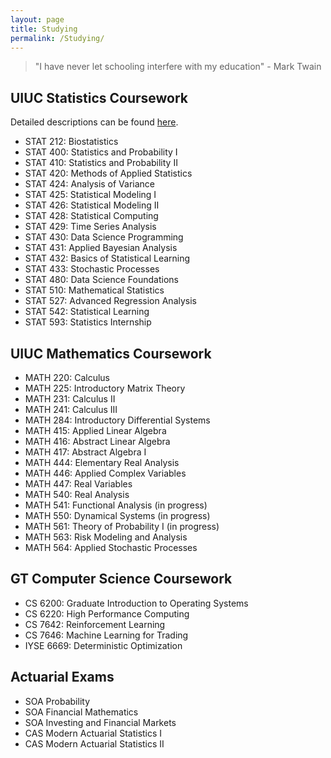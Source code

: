 ```yaml
---
layout: page
title: Studying
permalink: /Studying/
---
```


> "I have never let schooling interfere with my education" - Mark Twain

## UIUC Statistics Coursework

Detailed descriptions can be found [here](https://stat.illinois.edu/academics/course-catalog).

- STAT 212: Biostatistics
- STAT 400: Statistics and Probability I
- STAT 410: Statistics and Probability II
- STAT 420: Methods of Applied Statistics
- STAT 424: Analysis of Variance
- STAT 425: Statistical Modeling I
- STAT 426: Statistical Modeling II
- STAT 428: Statistical Computing
- STAT 429: Time Series Analysis
- STAT 430: Data Science Programming
- STAT 431: Applied Bayesian Analysis
- STAT 432: Basics of Statistical Learning
- STAT 433: Stochastic Processes
- STAT 480: Data Science Foundations
- STAT 510: Mathematical Statistics
- STAT 527: Advanced Regression Analysis
- STAT 542: Statistical Learning
- STAT 593: Statistics Internship

## UIUC Mathematics Coursework
- MATH 220: Calculus
- MATH 225: Introductory Matrix Theory
- MATH 231: Calculus II
- MATH 241: Calculus III
- MATH 284: Introductory Differential Systems
- MATH 415: Applied Linear Algebra
- MATH 416: Abstract Linear Algebra
- MATH 417: Abstract Algebra I
- MATH 444: Elementary Real Analysis
- MATH 446: Applied Complex Variables
- MATH 447: Real Variables
- MATH 540: Real Analysis 
- MATH 541: Functional Analysis (in progress)
- MATH 550: Dynamical Systems (in progress)
- MATH 561: Theory of Probability I (in progress)
- MATH 563: Risk Modeling and Analysis 
- MATH 564: Applied Stochastic Processes


## GT Computer Science Coursework
- CS 6200: Graduate Introduction to Operating Systems
- CS 6220: High Performance Computing
- CS 7642: Reinforcement Learning
- CS 7646: Machine Learning for Trading
- IYSE 6669: Deterministic Optimization

## Actuarial Exams
- SOA Probability
- SOA Financial Mathematics
- SOA Investing and Financial Markets
- CAS Modern Actuarial Statistics I
- CAS Modern Actuarial Statistics II


